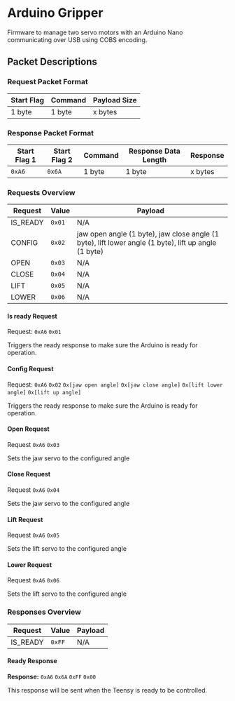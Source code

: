 # Arduino Gripper
Firmware to manage two servo motors with an Arduino Nano communicating over USB using COBS encoding.

## Packet Descriptions

### Request Packet Format

| Start Flag | Command | Payload Size |
|------------|---------|--------------|
| 1 byte     | 1 byte  | x bytes      |

### Response Packet Format

| Start Flag 1 | Start Flag 2 | Command | Response Data Length | Response |
|--------------|--------------|---------|----------------------|----------|
| `0xA6`       | `0x6A`       | 1 byte  | 1 byte               | x bytes  |

### Requests Overview

| Request  | Value  | Payload                                                                                              |
|----------|--------|------------------------------------------------------------------------------------------------------|
| IS_READY | `0x01` | N/A                                                                                                  |
| CONFIG   | `0x02` | jaw open angle (1 byte), jaw close angle (1 byte), lift lower angle (1 byte), lift up angle (1 byte) |
| OPEN     | `0x03` | N/A                                                                                                  |
| CLOSE    | `0x04` | N/A                                                                                                  |
| LIFT     | `0x05` | N/A                                                                                                  |
| LOWER    | `0x06` | N/A                                                                                                  |

#### Is ready Request
Request: `0xA6` `0x01`

Triggers the ready response to make sure the Arduino is ready for operation.

#### Config Request
Request: `0xA6` `0x02` `0x[jaw open angle]` `0x[jaw close angle]` `0x[lift lower angle]` `0x[lift up angle]`

Triggers the ready response to make sure the Arduino is ready for operation.

#### Open Request
Request `0xA6` `0x03`

Sets the jaw servo to the configured angle

#### Close Request
Request `0xA6` `0x04`

Sets the jaw servo to the configured angle

#### Lift Request
Request `0xA6` `0x05`

Sets the lift servo to the configured angle

#### Lower Request
Request `0xA6` `0x06`

Sets the lift servo to the configured angle


### Responses Overview

| Request  | Value  | Payload |
|----------|--------|---------|
| IS_READY | `0xFF` | N/A     |

#### Ready Response
**Response:** `0xA6` `0x6A` `0xFF` `0x00`

This response will be sent when the Teensy is ready to be controlled.
